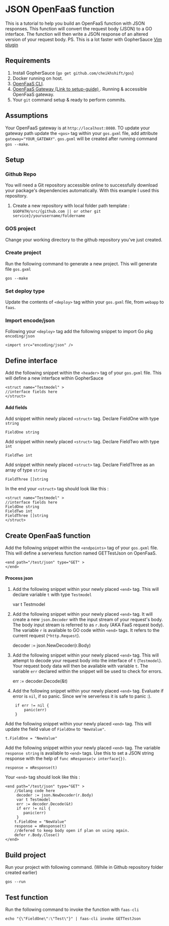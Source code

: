 # JSON OpenFaaS function
This is a tutorial to help you build an OpenFaaS function with JSON responses. This function will convert the request body (JSON) to a GO interface. The function will then write a JSON response of an altered version of your request body.
PS. This is a lot faster with GopherSauce [Vim plugin](https://github.com/cheikhshift/vim-gos)

## Requirements

1. Install GopherSauce (`go get github.com/cheikhshift/gos`)
2. Docker running on host.
3. [OpenFaaS CLI](https://github.com/openfaas/faas).
4. [OpenFaaS Gateway (Link to setup-guide) ](https://github.com/openfaas/faas/blob/master/guide/deployment_swarm.md). Running & accessible OpenFaaS gateway.
5. Your `git` command setup & ready to perform commits.

## Assumptions
Your OpenFaaS gateway is at `http://localhost:8080`. TO update your gateway path update the `<gos>` tag within your `gos.gxml` file, add attribute `gateway="YOUR_GATEWAY"`. `gos.gxml` will be created after running command `gos --make`.

## Setup

### Github Repo
You will need a Git repository accessible online to successfully download your package's dependencies automatically. With this example I used this repository.
1. Create a new repository with local folder path template : `$GOPATH/src/{github.com || or other git service}/yourusername/foldername`

### GOS project
Change your working directory to the github repository you've just created.

### Create project
Run the following command to generate a new project. This will generate file `gos.gxml`

	gos --make

### Set deploy type 
Update the contents of `<deploy>` tag within your `gos.gxml` file, from `webapp` to `faas`.

### Import encode/json
Following your `<deploy>` tag add the following snippet to import Go pkg `encoding/json`

	<import src="encoding/json" />

## Define interface
Add the following snippet within the `<header>` tag of your `gos.gxml` file. This will define a new interface within GopherSauce

	<struct name="Testmodel" >
	//interface fields here
	</struct>

#### Add fields
Add snippet within newly placed `<struct>` tag. Declare FieldOne with type  `string`
		
	FieldOne string

Add snippet within newly placed `<struct>` tag. Declare FieldTwo with type  `int`

	FieldTwo int

Add snippet within newly placed `<struct>` tag. Declare FieldThree as an array of type  `string`

	FieldThree []string	
	
In the end your `<struct>` tag should look like this :

	<struct name="Testmodel" >
	//interface fields here
	FieldOne string
	FieldTwo int
	FieldThree []string
	</struct> 


## Create OpenFaaS function
Add the following snippet within the `<endpoints>` tag of your `gos.gxml` file. This will define a serverless function named GETTestJson on OpenFaaS.

	<end path="/test/json" type="GET" >
	</end>

#### Process json
1. Add the following snippet within your newly placed `<end>` tag. This will declare variable `t` with type `Testmodel`

	var t Testmodel	

2. Add the following snippet within your newly placed `<end>` tag. It will create a new `json.Decoder` with the input stream of your request's body. The body input stream is referred to as  `r.Body` (AKA FaaS request body). The variable `r` is available to  GO code within `<end>` tags. It refers to the current request (`*http.Request`).

	decoder := json.NewDecoder(r.Body)


3. Add the following snippet within your newly placed `<end>` tag. This will attempt to decode your request body into the interface of `t` (`Testmodel`). Your request body data will then be available with variable `t`. The variable `err` declared within the snippet will be used to check for errors.

	err := decoder.Decode(&t)	
	
4. Add the following snippet within your newly placed `<end>` tag. Evaluate if error is `nil`, if so panic. Since we're serverless it is safe to panic :).

		if err != nil {
			panic(err)
		}

Add the following snippet within your newly placed `<end>` tag. This will update the field value of `FieldOne` to `"NewValue"`.

	t.FieldOne = "NewValue"

Add the following snippet within your newly placed `<end>` tag. The variable `response string` is available to `<end>` tags. Use this to set a JSON string response with the help of `func mResponse(v interface{})`.

	response = mResponse(t)

Your `<end>` tag should look like this :

	<end path="/test/json" type="GET" >
		//Golang code here
		 decoder := json.NewDecoder(r.Body)
		 var t Testmodel
		 err := decoder.Decode(&t)
		 if err != nil {
		    panic(err)
		 } 
		t.FieldOne = "NewValue"
		response = mResponse(t)
		//defered to keep body open if plan on using again.
		defer r.Body.Close()
	</end>


## Build project
Run your project with following command. (While in Github repository folder created earlier)

	gos --run


## Test function
Run the following command to invoke the function with `faas-cli`

	echo "{\"FieldOne\":\"Test\"}" | faas-cli invoke GETTestJson 
